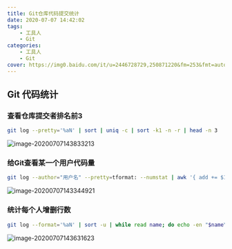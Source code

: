 ```yaml
---
title: Git仓库代码提交统计
date: 2020-07-07 14:42:02
tags:
	- 工具人
	- Git
categories:
	- 工具人
	- Git
cover: https://img0.baidu.com/it/u=2446728729,250871220&fm=253&fmt=auto&app=138&f=JPEG?w=889&h=500
---
```


## Git 代码统计

### 查看仓库提交者排名前3

```bash
git log --pretty='%aN' | sort | uniq -c | sort -k1 -n -r | head -n 3
```

![image-20200707143833213](http://img.peterli.club/img/image-20200707143833213.png)

### 给Git查看某一个用户代码量

```bash
git log --author="用户名" --pretty=tformat: --numstat | awk '{ add += $1; subs += $2; loc += $1 - $2 } END { printf "added lines: %s, removed lines: %s, total lines: %s\n", add, subs, loc }' 
```

![image-20200707143344921](http://img.peterli.club/img/image-20200707143344921.png)

### 统计每个人增删行数

```bash
git log --format='%aN' | sort -u | while read name; do echo -en "$name\t"; git log --author="$name" --pretty=tformat: --numstat | awk '{ add += $1; subs += $2; loc += $1 - $2 } END { printf "added lines: %s, removed lines: %s, total lines: %s\n", add, subs, loc }' -; done
```

![image-20200707143631623](http://img.peterli.club/img/image-20200707143631623.png)
